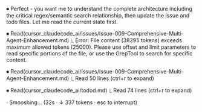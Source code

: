 ⏺ Perfect - you want me to understand the complete architecture including the critical regex/semantic
  search relationship, then update the issue and todo files. Let me read the current state first.

⏺ Read(cursor_claudecode_ai/issues/Issue-009-Comprehensive-Multi-Agent-Enhancement.md)
  ⎿  Error: File content (38295 tokens) exceeds maximum allowed tokens (25000). Please use offset and limit
      parameters to read specific portions of the file, or use the GrepTool to search for specific content.


⏺ Read(cursor_claudecode_ai/issues/Issue-009-Comprehensive-Multi-Agent-Enhancement.md)
  ⎿  Read 50 lines (ctrl+r to expand)

⏺ Read(cursor_claudecode_ai/todod.md)
  ⎿  Read 74 lines (ctrl+r to expand)

· Smooshing… (32s · ↓ 337 tokens · esc to interrupt)